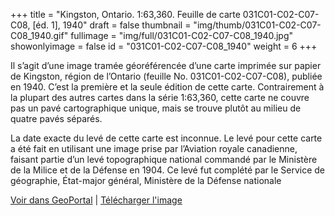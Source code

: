 +++
title = "Kingston, Ontario. 1:63,360. Feuille de carte 031C01-C02-C07-C08, [éd. 1], 1940"
draft = false
thumbnail = "img/thumb/031C01-C02-C07-C08_1940.gif"
fullimage = "img/full/031C01-C02-C07-C08_1940.jpg"
showonlyimage = false
id = "031C01-C02-C07-C08_1940"
weight = 6
+++

Il s’agit d’une image tramée géoréférencée d’une carte imprimée sur papier de Kingston, région de l’Ontario (feuille No. 031C01-C02-C07-C08), publiée en 1940. C’est la première et la seule édition de cette carte. Contrairement à la plupart des autres cartes dans la série 1:63,360, cette carte ne couvre pas un pavé cartographique unique, mais se trouve plutôt au milieu de quatre pavés séparés.

<!--more-->

La date exacte du levé de cette carte est inconnue. Le levé pour cette carte a été fait en utilisant une image prise par l’Aviation royale canadienne, faisant partie d’un levé topographique national commandé par le Ministère de la Milice et de la Défense en 1904. Ce levé fut complété par le Service de géographie, État-major général, Ministère de la Défense nationale

[Voir dans GeoPortal](http://geo.scholarsportal.info/#r/details/_uri@=HTDP63360K031C01-C02-C07-C08_1940TIFF&_add:true) | [Télécharger l'image](https://ocul.on.ca/topomaps/map-images/HTDP63360K031C01-C02-C07-C08_1940TIFF.jpg)
